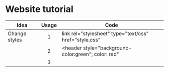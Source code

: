 # Website tutorial


|      Idea     | Usage |                         Code                                |               
| ------------- | :---: | ----------------------------------------------------------- | 
| Change styles |   1   |link rel="stylesheet" type="text/css" href="style.css"     |
|               |   2   |<header style="background-color:green"; color: red"|
|               |   3   |  <style> li{ background-color: purple;color: orangered;}    |
|    Coloring   |   1   |     border: 5px dashed rgba(34, 102, 102, 0.5);      |
|               |  exp  |         (r ,  g ,  b , transparency 0~1 ) |
|               |  web  | [Paletton](https://paletton.com/#uid=7000u0kllllaFw0g0qFqFg0w0aF)|
|  Selector    |  1     | h2,p{}|

  # Some other infos
  
|      Idea     | Usage |                         Code                                |               
| ------------- | :---: | ----------------------------------------------------------- | 
|     Class     | 2 items| p class="webtext active" |
|       f        |   2   |                            f |
|       f        |   3   |                     f          |

# Table 
  
|      Idea     | Usage |                         Code                                |               
| :---:         | :---: | ----------------------------------------------------------- | 
|  table      |    *   | defines an HTML table|
|  th         | bold. centered| table row|
|  td         | regula. left-aligned| table data/cell is defined with it|


# CSS em rem
  
|      Idea     | Usage |                         Code                                |               
| :---:         | :---: | ----------------------------------------------------------- | 
|  em     |    font-size: 5em;   | p font-size * em |
|  rem    | font-size: 5rem| html*rem|


# Others
  
|      Idea     |    CSS   |          
| :---:         | -----------|
|  Change text color    |    color  | 
| CSS syntax for making all the <p> elements bold  | p {font-weight:bold;}  |
| display hyperlinks without an underline  | a {text-decoration:none;}    |
| text start with a capital letter  | text-transform:capitalize    |
|  change the font of an element  |   font-family      |
| text bold  | font-weight:bold;    |
| items with squares  | list-style-type: square;      |
|  id 'demo'  | #demo        |
|  class name 'test'  | .test         |
|   p elements inside a div element  | div p     |
|  group selectors  | Separate each selector with a comma   |
|   default value of the position property  | static    |
  
  https://darekkay.com/flexbox-cheatsheet/
  
  #Change Grid size accordingly to window
  https://getbootstrap.com/docs/4.6/getting-started/introduction/
|      Idea     |    CSS   |          
| :---:         | -----------|
| for small window grid 3 med/6 large/12 | div class="col col-sm-3 col-md-6 col-lg-12" |
 
 *Remove browser margin*
  https://github.com/necolas/normalize.css/blob/master/normalize.css
calc(100vh - 10px)  表示整个浏览器窗口高度减去10px的大小
calc(100vw - 10px)   表示整个浏览器窗口宽度减去10px的大小
  https://dev.to/pheeria/css-battle-1-simply-square-c19
